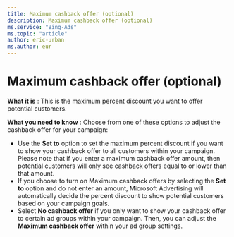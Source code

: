 ```yaml
---
title: Maximum cashback offer (optional)
description: Maximum cashback offer (optional)
ms.service: "Bing-Ads"
ms.topic: "article"
author: eric-urban
ms.author: eur
---
```


# Maximum cashback offer (optional)

**What it is** : This is the maximum percent discount you want to offer potential customers.

**What you need to know** : Choose from one of these options to adjust the cashback offer for your campaign:

- Use the **Set to** option to set the maximum percent discount if you want to show your cashback offer to all customers within your campaign. Please note that if you enter a maximum cashback offer amount, then potential customers will only see cashback offers equal to or lower than that amount.
- If you choose to turn on Maximum cashback offers by selecting the **Set to** option and do not enter an amount, Microsoft Advertising will automatically decide the percent discount to show potential customers based on your campaign goals.
- Select **No cashback offer** if you only want to show your cashback offer to certain ad groups within your campaign. Then, you can adjust the **Maximum cashback offer** within your ad group settings.


